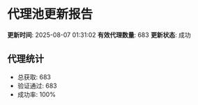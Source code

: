 # 代理池更新报告

**更新时间**: 2025-08-07 01:31:02
**有效代理数量**: 683
**更新状态**:  成功

## 代理统计
- 总获取: 683
- 验证通过: 683
- 成功率: 100%
